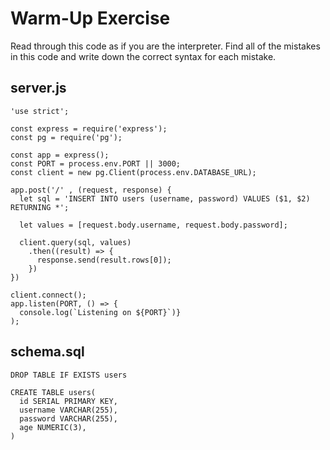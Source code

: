 # Warm-Up Exercise
Read through this code as if you are the interpreter. Find all of the mistakes in this code and write down the correct syntax for each mistake.

## server.js

```
'use strict';

const express = require('express');
const pg = require('pg');

const app = express();
const PORT = process.env.PORT || 3000;
const client = new pg.Client(process.env.DATABASE_URL);

app.post('/' , (request, response) {
  let sql = 'INSERT INTO users (username, password) VALUES ($1, $2) RETURNING *';

  let values = [request.body.username, request.body.password];
  
  client.query(sql, values)
    .then((result) => {
      response.send(result.rows[0]);
    })
})

client.connect();
app.listen(PORT, () => {
  console.log(`Listening on ${PORT}`)}
);
```

## schema.sql

```
DROP TABLE IF EXISTS users

CREATE TABLE users(
  id SERIAL PRIMARY KEY,
  username VARCHAR(255),
  password VARCHAR(255),
  age NUMERIC(3),
)
```
